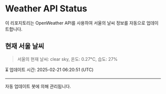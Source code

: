 
# Weather API Status

이 리포지토리는 OpenWeather API를 사용하여 서울의 날씨 정보를 자동으로 업데이트합니다.

## 현재 서울 날씨
> 서울의 현재 날씨: clear sky, 온도: 0.27°C, 습도: 27%

⏳ 업데이트 시간: 2025-02-21 06:20:51 (UTC)

---
자동 업데이트 봇에 의해 관리됩니다.
